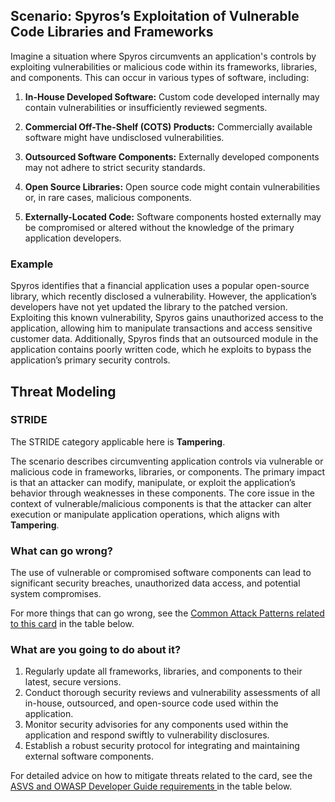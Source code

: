 ## Scenario: Spyros’s Exploitation of Vulnerable Code Libraries and Frameworks

Imagine a situation where Spyros circumvents an application's controls by exploiting vulnerabilities or malicious code within its frameworks, libraries, and components. This can occur in various types of software, including:

1. **In-House Developed Software:** Custom code developed internally may contain vulnerabilities or insufficiently reviewed segments.

2. **Commercial Off-The-Shelf (COTS) Products:** Commercially available software might have undisclosed vulnerabilities.

3. **Outsourced Software Components:** Externally developed components may not adhere to strict security standards.

4. **Open Source Libraries:** Open source code might contain vulnerabilities or, in rare cases, malicious components.

5. **Externally-Located Code:** Software components hosted externally may be compromised or altered without the knowledge of the primary application developers.

### Example

Spyros identifies that a financial application uses a popular open-source library, which recently disclosed a vulnerability. However, the application’s developers have not yet updated the library to the patched version. Exploiting this known vulnerability, Spyros gains unauthorized access to the application, allowing him to manipulate transactions and access sensitive customer data. Additionally, Spyros finds that an outsourced module in the application contains poorly written code, which he exploits to bypass the application’s primary security controls.

## Threat Modeling

### STRIDE

The STRIDE category applicable here is **Tampering**.

The scenario describes circumventing application controls via vulnerable or malicious code in frameworks, libraries, or components.
The primary impact is that an attacker can modify, manipulate, or exploit the application’s behavior through weaknesses in these components.
The core issue in the context of vulnerable/malicious components is that the attacker can alter execution or manipulate application operations, which aligns with **Tampering**.

### What can go wrong?

The use of vulnerable or compromised software components can lead to significant security breaches, unauthorized data access, and potential system compromises.

For more things that can go wrong, see the [Common Attack Patterns related to this card](#mapping 'Common Attack Patterns related to this card [internal]') in the table below.

### What are you going to do about it?

1. Regularly update all frameworks, libraries, and components to their latest, secure versions.
2. Conduct thorough security reviews and vulnerability assessments of all in-house, outsourced, and open-source code used within the application.
3. Monitor security advisories for any components used within the application and respond swiftly to vulnerability disclosures.
4. Establish a robust security protocol for integrating and maintaining external software components.

For detailed advice on how to mitigate threats related to the card, see the [ASVS and OWASP Developer Guide requirements ](#mapping 'ASVS and OWASP Developer Guide requirements [internal]') in the table below.
